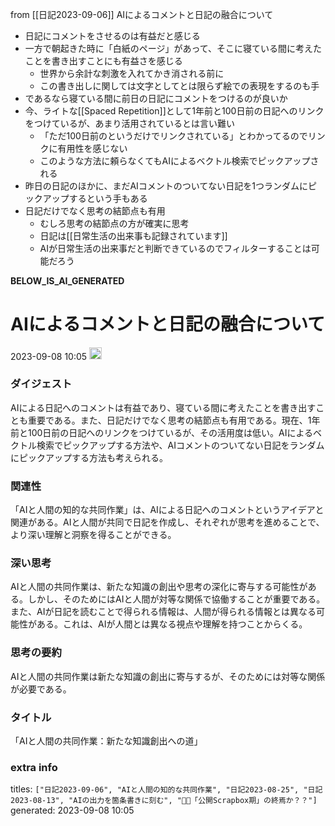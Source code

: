 
from [[日記2023-09-06]]
AIによるコメントと日記の融合について
- 日記にコメントをさせるのは有益だと感じる
- 一方で朝起きた時に「白紙のページ」があって、そこに寝ている間に考えたことを書き出すことにも有益さを感じる
    - 世界から余計な刺激を入れてかき消される前に
    - この書き出しに関しては文字としてとは限らず絵での表現をするのも手
- であるなら寝ている間に前日の日記にコメントをつけるのが良いか
- 今、ライトな[[Spaced Repetition]]として1年前と100日前の日記へのリンクをつけているが、あまり活用されているとは言い難い
    - 「ただ100日前のというだけでリンクされている」とわかってるのでリンクに有用性を感じない
    - このような方法に頼らなくてもAIによるベクトル検索でピックアップされる
- 昨日の日記のほかに、まだAIコメントのついてない日記を1つランダムにピックアップするという手もある
- 日記だけでなく思考の結節点も有用
    - むしろ思考の結節点の方が確実に思考
    - 日記は[[日常生活の出来事も記録されています]]
    - AIが日常生活の出来事だと判断できているのでフィルターすることは可能だろう


__BELOW_IS_AI_GENERATED__
# AIによるコメントと日記の融合について
 2023-09-08 10:05 <img src='https://scrapbox.io/api/pages/nishio/omni/icon' alt='omni.icon' height="19.5"/>
### ダイジェスト
AIによる日記へのコメントは有益であり、寝ている間に考えたことを書き出すことも重要である。また、日記だけでなく思考の結節点も有用である。現在、1年前と100日前の日記へのリンクをつけているが、その活用度は低い。AIによるベクトル検索でピックアップする方法や、AIコメントのついてない日記をランダムにピックアップする方法も考えられる。

### 関連性
「AIと人間の知的な共同作業」は、AIによる日記へのコメントというアイデアと関連がある。AIと人間が共同で日記を作成し、それぞれが思考を進めることで、より深い理解と洞察を得ることができる。

### 深い思考
AIと人間の共同作業は、新たな知識の創出や思考の深化に寄与する可能性がある。しかし、そのためにはAIと人間が対等な関係で協働することが重要である。また、AIが日記を読むことで得られる情報は、人間が得られる情報とは異なる可能性がある。これは、AIが人間とは異なる視点や理解を持つことからくる。

### 思考の要約
AIと人間の共同作業は新たな知識の創出に寄与するが、そのためには対等な関係が必要である。

### タイトル
「AIと人間の共同作業：新たな知識創出への道」

### extra info
titles: `["日記2023-09-06", "AIと人間の知的な共同作業", "日記2023-08-25", "日記2023-08-13", "AIの出力を箇条書きに刻む", "🤖🔁「公開Scrapbox期」の終焉か？？"]`
generated: 2023-09-08 10:05